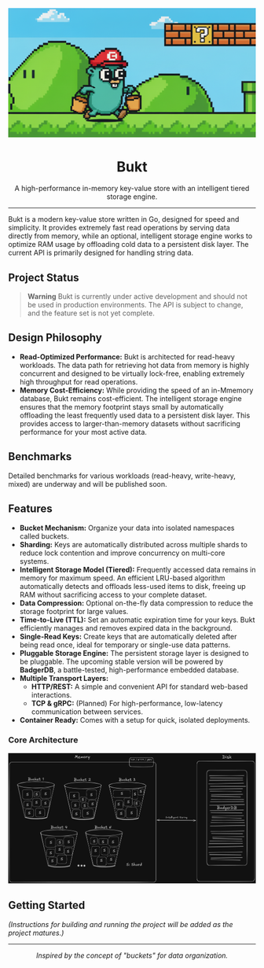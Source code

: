 <div align="center">
  <img src="./readme/banner.png" alt="Bukt Logo" width="1000">
  <h1 align="center">Bukt</h1>
  <p align="center">
    A high-performance in-memory key-value store with an intelligent tiered storage engine.
  </p>
</div>

---

Bukt is a modern key-value store written in Go, designed for speed and simplicity. It provides extremely fast read operations by serving data directly from memory, while an optional, intelligent storage engine works to optimize RAM usage by offloading cold data to a persistent disk layer. The current API is primarily designed for handling string data.

## Project Status

> **Warning**
> Bukt is currently under active development and should not be used in production environments. The API is subject to change, and the feature set is not yet complete.


## Design Philosophy

-   **Read-Optimized Performance:** Bukt is architected for read-heavy workloads. The data path for retrieving hot data from memory is highly concurrent and designed to be virtually lock-free, enabling extremely high throughput for read operations.
-   **Memory Cost-Efficiency:** While providing the speed of an in-Mmemory database, Bukt remains cost-efficient. The intelligent storage engine ensures that the memory footprint stays small by automatically offloading the least frequently used data to a persistent disk layer. This provides access to larger-than-memory datasets without sacrificing performance for your most active data.

## Benchmarks

Detailed benchmarks for various workloads (read-heavy, write-heavy, mixed) are underway and will be published soon.

## Features

- **Bucket Mechanism:** Organize your data into isolated namespaces called buckets.
- **Sharding:** Keys are automatically distributed across multiple shards to reduce lock contention and improve concurrency on multi-core systems.
- **Intelligent Storage Model (Tiered):** Frequently accessed data remains in memory for maximum speed. An efficient LRU-based algorithm automatically detects and offloads less-used items to disk, freeing up RAM without sacrificing access to your complete dataset.
- **Data Compression:** Optional on-the-fly data compression to reduce the storage footprint for large values.
- **Time-to-Live (TTL):** Set an automatic expiration time for your keys. Bukt efficiently manages and removes expired data in the background.
- **Single-Read Keys:** Create keys that are automatically deleted after being read once, ideal for temporary or single-use data patterns.
- **Pluggable Storage Engine:** The persistent storage layer is designed to be pluggable. The upcoming stable version will be powered by **BadgerDB**, a battle-tested, high-performance embedded database.
- **Multiple Transport Layers:**
  - **HTTP/REST:** A simple and convenient API for standard web-based interactions.
  - **TCP & gRPC:** (Planned) For high-performance, low-latency communication between services.
- **Container Ready:** Comes with a setup for quick, isolated deployments.

### Core Architecture

<div align="center">
  <img src="./readme/schema.png" alt="Bukt Schema" width="600">
</div>

## Getting Started

*(Instructions for building and running the project will be added as the project matures.)*

---

<p align="center">
  <em>Inspired by the concept of "buckets" for data organization.</em>
</p>
